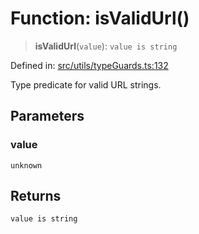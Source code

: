 # Function: isValidUrl()

> **isValidUrl**(`value`): `value is string`

Defined in: [src/utils/typeGuards.ts:132](https://github.com/Nick2bad4u/Uptime-Watcher/blob/3cce0c3b352c8390536ca3c7399ece50a05faf18/src/utils/typeGuards.ts#L132)

Type predicate for valid URL strings.

## Parameters

### value

`unknown`

## Returns

`value is string`
